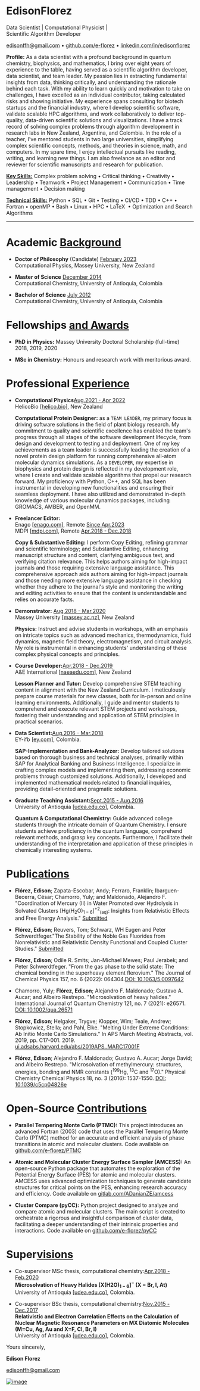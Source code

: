 # Edison**Florez**

Data Scientist \| Computational Physicist \|\
Scientific Algorithm Developer

<edisonffh@gmail.com> $\bullet$
[github.com/e-florez](https://github.com/e-florez) $\bullet$
[linkedin.com/in/edisonflorez](https://www.linkedin.com/in/edisonflorez/)

**Profile:** As a data scientist with a profound background in quantum
chemistry, biophysics, and mathematics, I bring over eight years of
experience to the table, having served as a scientific algorithm
developer, data scientist, and team leader. My passion lies in
extracting fundamental insights from data, thinking critically, and
understanding the rationale behind each task. With my ability to learn
quickly and motivation to take on challenges, I have excelled as an
individual contributor, taking calculated risks and showing initiative.
My experience spans consulting for biotech startups and the financial
industry, where I develop scientific software, validate scalable HPC
algorithms, and work collaboratively to deliver top-quality, data-driven
scientific solutions and visualizations. I have a track record of
solving complex problems through algorithm development in research labs
in New Zealand, Argentina, and Colombia. In the role of a teacher, I've
mentored students in two large universities, simplifying complex
scientific concepts, methods, and theories in science, math, and
computers. In my spare time, I enjoy intellectual pursuits like reading,
writing, and learning new things. I am also freelance as an editor and
reviewer for scientific manuscripts and research for publication.

[**Key Skills:**](.) Complex problem solving $\bullet$ Critical
thinking $\bullet$ Creativity $\bullet$ Leadership $\bullet$ Teamwork
$\bullet$ Project Management $\bullet$ Communication $\bullet$ Time
management $\bullet$ Decision making

[**Technical Skills:**](.) Python $\bullet$ SQL $\bullet$ Git $\bullet$
Testing $\bullet$ CI/CD $\bullet$ TDD $\bullet$ C++ $\bullet$ Fortran
$\bullet$ openMP $\bullet$ Bash $\bullet$ Linux $\bullet$ HPC $\bullet$
LaTeX  $\bullet$ Optimization and Search Algorithms

---

# Academic [Background](.)

- **Doctor of Philosophy** (Candidate) [February 2023](.)\
  Computational Physics, Massey University, New Zealand

- **Master of Science** [December 2014](.)\
  Computational Chemistry, University of Antioquia, Colombia

- **Bachelor of Science** [July 2012](.)\
  Computational Chemistry, University of Antioquia, Colombia

# Fellowships [and Awards](.)

- **PhD in Physics:** Massey University Doctoral Scholarship
  (full-time) 2018, 2019, 2020

- **MSc in Chemistry:** Honours and research work with meritorious
  award.

# Professional [Experience](.)

- **Computational Physics**[Aug.2021 - Apr 2022](.)\
  HelicoBio \[[helico.bio](www.helico.bio)\], New Zealand

  **Computational Protein Designer:** as a `TEAM LEADER`, my primary
  focus is driving software solutions in the field of plant biology
  research. My commitment to quality and scientific excellence has
  enabled the team's progress through all stages of the software
  development lifecycle, from design and development to testing and
  deployment. One of my key achievements as a team leader is
  successfully leading the creation of a novel protein design platform
  for running comprehensive all-atom molecular dynamics simulations.
  As a `DEVELOPER`, my expertise in biophysics and protein design is
  reflected in my development role, where I create and validate
  scalable algorithms that propel our research forward. My proficiency
  with Python, C++, and SQL has been instrumental in developing new
  functionalities and ensuring their seamless deployment. I have also
  utilized and demonstrated in-depth knowledge of various molecular
  dynamics packages, including GROMACS, AMBER, and OpenMM.

- **Freelancer Editor:**\
  Enago \[[enago.com](https://www.enago.com/)\], Remote [Since
  Apr.2023](.)\
  MDPI \[[mdpi.com](https://www.mdpi.com/)\], Remote [Apr.2018 -
  Dec.2018](.)

  **Copy & Substantive Editing:** I perform Copy Editing, refining
  grammar and scientific terminology; and Substantive Editing,
  enhancing manuscript structure and content, clarifying ambiguous
  text, and verifying citation relevance. This helps authors aiming
  for high-impact journals and those requiring extensive language
  assistance. This comprehensive approach aids authors aiming for
  high-impact journals and those needing more extensive language
  assistance in checking whether they adhere to the journal's style
  and monitoring the writing and editing activities to ensure that the
  content is understandable and relies on accurate facts.

- **Demonstrator:** [Aug.2018 - Mar.2020](.)\
  Massey University \[[massey.ac.nz](www.massey.ac.nz)\], New Zealand

  **Physics:** Instruct and advise students in workshops, with an
  emphasis on intricate topics such as advanced mechanics,
  thermodynamics, fluid dynamics, magnetic field theory,
  electromagnetism, and circuit analysis. My role is instrumental in
  enhancing students' understanding of these complex physical concepts
  and principles.

- **Course Developer:**[Apr.2018 - Dec.2019](.)\
  A&E International \[[naeaedu.com](www.naeaedu.com)\], New Zealand

  **Lesson Planner and Tutor:** Develop comprehensive STEM teaching
  content in alignment with the New Zealand Curriculum. I meticulously
  prepare course materials for new classes, both for in-person and
  online learning environments. Additionally, I guide and mentor
  students to comprehend and execute relevant STEM projects and
  workshops, fostering their understanding and application of STEM
  principles in practical scenarios.

- **Data Scientist:**[Aug.2016 - Mar.2018](.)\
  EY-ifb \[[ey.com](www.ey.com/en_gl/ey-ifb)\], Colombia.

  **SAP-Implementation and Bank-Analyzer:** Develop tailored solutions
  based on thorough business and technical analyses, primarily within
  SAP for Analytical Banking and Business Intelligence. I specialize
  in crafting complex models and implementing them, addressing
  economic problems through customized solutions. Additionally, I
  developed and implemented mathematical models related to financial
  inquiries, providing detail-oriented and pragmatic solutions.

- **Graduate Teaching Assistant:**[Sept.2015 - Aug.2016](.)\
  University of Antioquia \[[udea.edu.co](www.udea.edu.co)\],
  Colombia.

  **Quantum & Computational Chemistry:** Guide advanced college
  students through the intricate domain of Quantum Chemistry. I ensure
  students achieve proficiency in the quantum language, comprehend
  relevant methods, and grasp key concepts. Furthermore, I facilitate
  their understanding of the interpretation and application of these
  principles in chemically interesting systems.

# Publi[cations](.)

- **Flórez, Edison**; Zapata-Escobar, Andy; Ferraro, Franklin;
  Ibarguen-Becerra, César; Chamorro, Yuly; and Maldonado, Alejandro F.
  "Coordination of Mercury (II) in Water Promoted over Hydrolysis in
  Solvated Clusters <!-- $\text{[Hg(H}_2\text{O)}_{1-6}\text{]}^{2+}_{(aq)}$ --> [Hg(H<sub>2</sub>O)<sub>1 − 6</sub>]<sup>+2</sup><sub>(aq)</sub>: Insights from Relativistic Effects and Free Energy Analysis." [Submitted](.)

- **Flórez, Edison**; Reuvers, Tom; Schwarz, WH Eugen and Peter
  Schwerdtfeger."The Stability of the Noble Gas Fluorides from
  Nonrelativistic and Relativistic Density Functional and Coupled
  Cluster Studies." [Submitted](.)

- **Flórez, Edison**; Odile R. Smits; Jan-Michael Mewes; Paul Jerabek;
  and Peter Schwerdtfeger. "From the gas phase to the solid state: The
  chemical bonding in the superheavy element flerovium." The Journal
  of Chemical Physics 157, no. 6 (2022): 064304.[DOI:
  10.1063/5.0097642](https://www.doi.org/10.1063/5.0097642)

- Chamorro, Yuly; **Flórez, Edison**; Alejandro F. Maldonado;
  Gustavo A. Aucar; and Albeiro Restrepo. "Microsolvation of heavy
  halides." International Journal of Quantum Chemistry 121, no. 7
  (2021): e26571. [DOI:
  10.1002/qua.26571](https://www.doi.org/10.1002/qua.26571)

- **Flórez, Edison**; Helgaker, Trygve; Klopper, Wim; Teale, Andrew;
  Stopkowicz, Stella; and Pahl, Elke. "Melting Under Extreme
  Conditions: Ab Initio Monte Carlo Simulations." In APS March Meeting
  Abstracts, vol. 2019, pp. C17-001. 2019.
  [ui.adsabs.harvard.edu/abs/2019APS..MARC17001F](https://ui.adsabs.harvard.edu/abs/2019APS..MARC17001F/abstract)

- **Flórez, Edison**; Alejandro F. Maldonado; Gustavo A. Aucar; Jorge
  David; and Albeiro Restrepo. "Microsolvation of methylmercury:
  structures, energies, bonding and NMR constants <!--($^{199}\text{Hg, }^{13}\text{C and }^{17}\text{O}$)-->(<sup>199</sup>Hg, <sup>13</sup>C and <sup>17</sup>O)." Physical Chemistry Chemical Physics 18, no. 3 (2016): 1537-1550. [DOI: 10.1039/c5cp04826e](https://www.doi.org/10.1039/c5cp04826e)

# Open-Source [Contributions](.)

- **Parallel Tempering Monte Carlo (PTMC):** This project introduces
  an advanced Fortran (2003) code that uses the Parallel Tempering
  Monte Carlo (PTMC) method for an accurate and efficient analysis of
  phase transitions in atomic and molecular clusters. Code available
  on [github.com/e-florez/PTMC](https://github.com/e-florez/PTMC)

- **Atomic and Molecular Cluster Energy Surface Sampler (AMCESS):** An
  open-source Python package that automates the exploration of the
  Potential Energy Surface (PES) for atomic and molecular clusters.
  AMCESS uses advanced optimization techniques to generate candidate
  structures for critical points on the PES, enhancing research
  accuracy and efficiency. Code available on
  [gitlab.com/ADanianZE/amcess](https://gitlab.com/ADanianZE/amcess)

- **Cluster Compare (pyCC):** Python project designed to analyze and
  compare atomic and molecular clusters. The main script is created to
  orchestrate a rigorous and insightful comparison of cluster data,
  facilitating a deeper understanding of their intrinsic properties
  and interactions. Code available on
  [github.com/e-florez/pyCC](https://github.com/e-florez/pyCC)

# Super[visions](.)

- Co-supervisor MSc thesis, computational chemistry:[Apr.2018 -
  Feb.2020](.)\
  **Microsolvation of Heavy Halides \[X(H2O)$_{1-6}$\]$^-$ (X = Br, I,
  At)**\
  University of Antioquia \[[udea.edu.co](www.udea.edu.co)\],
  Colombia.

- Co-supervisor BSc thesis, computational chemistry:[Nov.2015 -
  Dec.2017](.)\
  **Relativistic and Electron Correlation Effects on the Calculation
  of Nuclear Magnetic Resonance Parameters on MX Diatomic Molecules
  (M=Cu, Ag, Au and X=F, Cl, Br, I)**\
  University of Antioquia \[[udea.edu.co](www.udea.edu.co)\],
  Colombia.

Yours sincerely,

**Edison Florez**

<edisonffh@gmail.com>

[ ![image](figs/qrcode_github_page.png) ](https://github.com/e-florez/)
